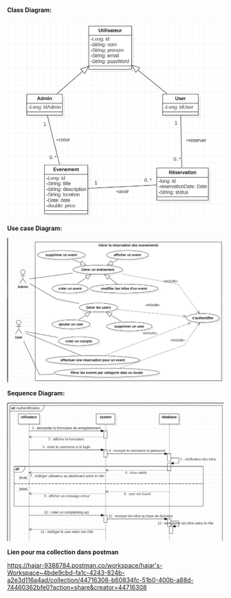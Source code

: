 

**Class Diagram:**

![diagramme de classe](UML/img.png)

**Use case Diagram:**

![diagramme de use case](UML/img_1.png)

**Sequence Diagram:**

![diagramme de sequence](UML/img_2.png)


**Lien pour ma collection dans postman**

https://hajar-9388784.postman.co/workspace/hajar's-Workspace~4bde9cbd-fa1c-4243-824b-a2e3d116a4ad/collection/44716308-b60834fc-51b0-400b-a88d-74460362bfe0?action=share&creator=44716308